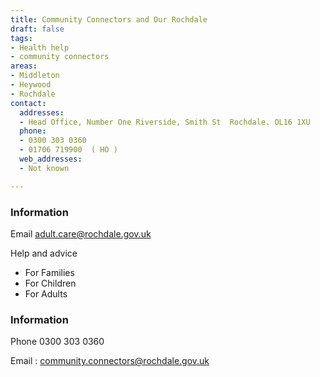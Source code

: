 ```yaml
---
title: Community Connectors and Our Rochdale
draft: false
tags:
- Health help
- community connectors
areas:
- Middleton
- Heywood
- Rochdale
contact:
  addresses:
  - Head Office, Number One Riverside, Smith St  Rochdale. OL16 1XU
  phone:
  - 0300 303 0360
  - 01706 719900  ( HO )
  web_addresses:
  - Not known 

---
```


### Information  
Email   adult.care@rochdale.gov.uk   

Help and advice  
* For Families    
* For Children    
* For Adults   


### Information   
Phone  0300 303 0360   

Email : community.connectors@rochdale.gov.uk  



